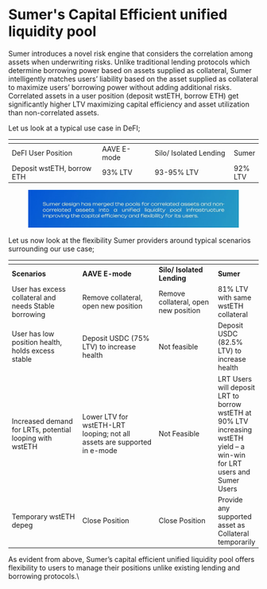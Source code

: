 # Sumer's Capital Efficient unified liquidity pool

Sumer introduces a novel risk engine that considers the correlation among assets when underwriting risks.  Unlike traditional lending protocols which determine borrowing power based on assets supplied as collateral, Sumer intelligently matches users’ liability based on the asset supplied as collateral to maximize users’ borrowing power without adding additional risks. Correlated assets in a user position (deposit wstETH, borrow ETH) get significantly higher LTV maximizing capital efficiency and asset utilization than non-correlated assets.

Let us look at a typical use case in DeFI;

<table data-header-hidden><thead><tr><th width="264"></th><th width="139"></th><th width="224"></th><th></th></tr></thead><tbody><tr><td>DeFI User Position</td><td>AAVE E-mode</td><td>Silo/ Isolated Lending</td><td>Sumer</td></tr><tr><td>Deposit wstETH, borrow ETH</td><td>93% LTV</td><td>93-95% LTV</td><td>92% LTV</td></tr></tbody></table>

<figure><img src="../../.gitbook/assets/Sumer correlated non correlated (1).JPG" alt=""><figcaption></figcaption></figure>

Let us now look at the flexibility Sumer providers around typical scenarios surrounding our use case;

<table data-header-hidden><thead><tr><th width="181"></th><th width="207"></th><th width="144"></th><th></th></tr></thead><tbody><tr><td><strong>Scenarios</strong></td><td><strong>AAVE E-mode</strong></td><td><strong>Silo/ Isolated Lending</strong></td><td><strong>Sumer</strong></td></tr><tr><td>User has excess collateral and needs Stable borrowing</td><td>Remove collateral, open new position</td><td>Remove collateral, open new position</td><td>81% LTV with same wstETH collateral</td></tr><tr><td>User has low position health, holds excess stable</td><td>Deposit USDC (75% LTV) to increase health</td><td>Not feasible</td><td>Deposit USDC (82.5% LTV) to increase health</td></tr><tr><td>Increased demand for LRTs, potential looping with wstETH</td><td>Lower LTV for wstETH-LRT looping;  not all assets are supported in e-mode</td><td>Not Feasible</td><td>LRT Users will deposit LRT to borrow wstETH at 90% LTV increasing wstETH yield – a win-win for LRT users and Sumer Users</td></tr><tr><td>Temporary wstETH depeg</td><td>Close Position</td><td>Close Position</td><td>Provide any supported asset as Collateral temporarily</td></tr></tbody></table>

As evident from above, Sumer’s capital efficient unified liquidity pool offers flexibility to users to manage their positions unlike existing lending and borrowing protocols.\

